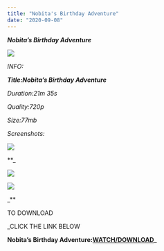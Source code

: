 ```yaml
---
title: "Nobita's Birthday Adventure"
date: "2020-09-08"
---
```


 **_Nobita’s Birthday Adventure_**

**_![](https://1.bp.blogspot.com/-eikB189NiQo/X1ZKHZzStxI/AAAAAAAAAV4/gmLxnBLJNgEOVoHYqQF4WDY-LOujfVUGgCLcBGAsYHQ/w625-h351/vlcsnap-2020-09-07-20h21m51s825.png)_**

 _INFO:_

_**Title:**_**_Nobita’s Birthday Adventure_**

_Duration:21m 35s_

_Quality:720p_

_Size:77mb_

_Screenshots:_

**_![](https://1.bp.blogspot.com/-G8ckh6Uvq0A/X1ZKqFdDcrI/AAAAAAAAAWE/MyMHs26TL3sXxq5lRuzyIK2tcUEzOpyugCLcBGAsYHQ/w500-h281/vlcsnap-2020-09-07-20h22m18s820.png)_**

**_

![](https://1.bp.blogspot.com/-Ojjd_SDhWhM/X1ZKtkfwvLI/AAAAAAAAAWM/D3rTmhESpDQvDtv9iVM0I0ciKMRpx6YnwCLcBGAsYHQ/w500-h281/vlcsnap-2020-09-07-20h22m47s761.png)

![](https://1.bp.blogspot.com/-3k-yaI3SmTM/X1ZKtfVYwvI/AAAAAAAAAWI/da6LSR4nNFc1l_7A-ePKwN8lk3EWtmCQwCLcBGAsYHQ/w500-h281/vlcsnap-2020-09-07-20h22m56s408.png)

_**

 TO DOWNLOAD

 _CLICK THE LINK BELOW

**Nobita’s Birthday Adventure:[WATCH/DOWNLOAD](https://dai.ly/x7vze0q)**_
